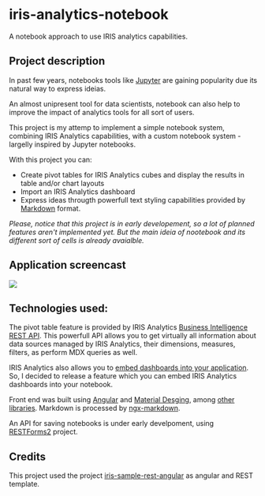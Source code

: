 # iris-analytics-notebook

A notebook approach to use IRIS analytics capabilities.

## Project description

In past few years, notebooks tools like [Jupyter](https://jupyter.org/) are gaining popularity due its natural way to express ideias.

An almost unipresent tool for data scientists, notebook can also help to improve the impact of analytics tools for all sort of users.

This project is my attemp to implement a simple notebook system, combining IRIS Analytics capabilities, with a custom notebook system - largelly inspired by Jupyter notebooks.

With this project you can:

* Create pivot tables for IRIS Analytics cubes and display the results in table and/or chart layouts
* Import an IRIS Analytics dashboard
* Express ideas througth powerfull text styling capabilities provided by [Markdown](https://en.wikipedia.org/wiki/Markdown) format.

*Please, notice that this project is in early developement, so a lot of planned features aren't implemented yet. But the main ideia of nootebook and its different sort of cells is already avaialble.*

## Application screencast

<img src="https://github.com/jrpereirajr/iris-analytics-notebook/blob/master/img/2HWgQqAOUM.gif?raw=true"></img>

## Technologies used:

The pivot table feature is provided by IRIS Analytics [Business Intelligence REST API](https://docs.intersystems.com/irislatest/csp/docbook/Doc.View.cls?KEY=D2CLIENT_rest_api). This powerfull API allows you to get virtually all information about data sources managed by IRIS Analytics, their dimensions, measures, filters, as perform MDX queries as well.

IRIS Analytics also allows you to [embed dashboards into your application](https://docs.intersystems.com/latest/csp/docbook/Doc.View.cls?KEY=D2IMP_ch_dashboards). So, I decided to release a feature which you can embed IRIS Analytics dashboards into your notebook.

Front end was built using [Angular](https://angular.io/) and [Material Desging](https://material.angular.io/), among [other libraries](https://github.com/jrpereirajr/iris-analytics-notebook/blob/master/frontend/package.json). Markdown is processed by [ngx-markdown](https://github.com/jfcere/ngx-markdown).

An API for saving notebooks is under early develpoment, using [RESTForms2](https://github.com/intersystems-community/RESTForms2) project.

## Credits

This project used the project [iris-sample-rest-angular](https://github.com/intersystems-ib/iris-sample-rest-angular) as angular and REST template.
